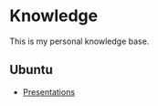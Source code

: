 
# Knowledge

This is my personal knowledge base.

## Ubuntu

- [Presentations](ubuntu/presentations.md)
